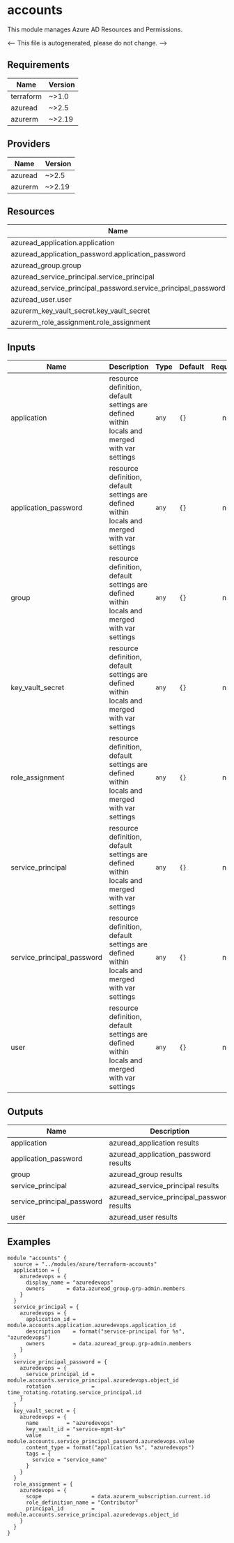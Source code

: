 <!-- BEGIN_TF_DOCS -->
# accounts

This module manages Azure AD Resources and Permissions.

<-- This file is autogenerated, please do not change. -->

## Requirements

| Name | Version |
|------|---------|
| terraform | ~>1.0 |
| azuread | ~>2.5 |
| azurerm | ~>2.19 |

## Providers

| Name | Version |
|------|---------|
| azuread | ~>2.5 |
| azurerm | ~>2.19 |

## Resources

| Name | Type |
|------|------|
| azuread_application.application | resource |
| azuread_application_password.application_password | resource |
| azuread_group.group | resource |
| azuread_service_principal.service_principal | resource |
| azuread_service_principal_password.service_principal_password | resource |
| azuread_user.user | resource |
| azurerm_key_vault_secret.key_vault_secret | resource |
| azurerm_role_assignment.role_assignment | resource |

## Inputs

| Name | Description | Type | Default | Required |
|------|-------------|------|---------|:--------:|
| application | resource definition, default settings are defined within locals and merged with var settings | `any` | `{}` | no |
| application_password | resource definition, default settings are defined within locals and merged with var settings | `any` | `{}` | no |
| group | resource definition, default settings are defined within locals and merged with var settings | `any` | `{}` | no |
| key_vault_secret | resource definition, default settings are defined within locals and merged with var settings | `any` | `{}` | no |
| role_assignment | resource definition, default settings are defined within locals and merged with var settings | `any` | `{}` | no |
| service_principal | resource definition, default settings are defined within locals and merged with var settings | `any` | `{}` | no |
| service_principal_password | resource definition, default settings are defined within locals and merged with var settings | `any` | `{}` | no |
| user | resource definition, default settings are defined within locals and merged with var settings | `any` | `{}` | no |

## Outputs

| Name | Description |
|------|-------------|
| application | azuread_application results |
| application_password | azuread_application_password results |
| group | azuread_group results |
| service_principal | azuread_service_principal results |
| service_principal_password | azuread_service_principal_password results |
| user | azuread_user results |

## Examples

```hcl
module "accounts" {
  source = "../modules/azure/terraform-accounts"
  application = {
    azuredevops = {
      display_name = "azuredevops"
      owners       = data.azuread_group.grp-admin.members
    }
  }
  service_principal = {
    azuredevops = {
      application_id = module.accounts.application.azuredevops.application_id
      description    = format("service-principal for %s", "azuredevops")
      owners         = data.azuread_group.grp-admin.members
    }
  }
  service_principal_password = {
    azuredevops = {
      service_principal_id = module.accounts.service_principal.azuredevops.object_id
      rotation             = time_rotating.rotating.service_principal.id
    }
  }
  key_vault_secret = {
    azuredevops = {
      name         = "azuredevops"
      key_vault_id = "service-mgmt-kv"
      value        = module.accounts.service_principal_password.azuredevops.value
      content_type = format("application %s", "azuredevops")
      tags = {
        service = "service_name"
      }
    }
  }
  role_assignment = {
    azuredevops = {
      scope                = data.azurerm_subscription.current.id
      role_definition_name = "Contributor"
      principal_id         = module.accounts.service_principal.azuredevops.object_id
    }
  }
}
```
<!-- END_TF_DOCS -->
